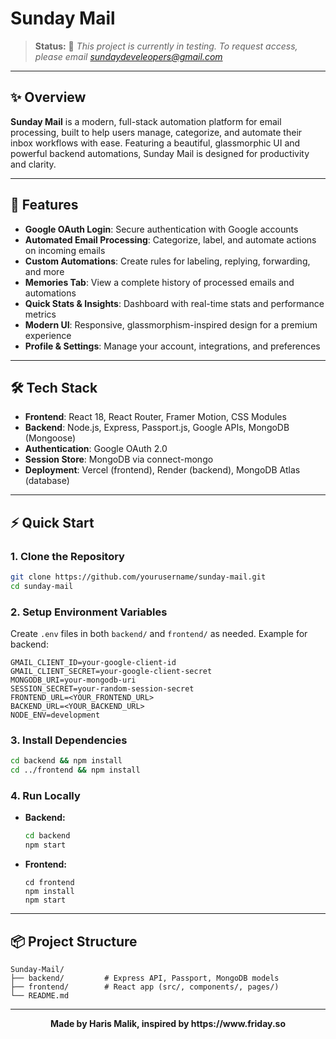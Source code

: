 # Sunday Mail

> **Status:** 🚧 _This project is currently in testing. To request access, please email [sundaydeveleopers@gmail.com](mailto:sundaydeveleopers@gmail.com)_

---

## ✨ Overview

**Sunday Mail** is a modern, full-stack automation platform for email processing, built to help users manage, categorize, and automate their inbox workflows with ease. Featuring a beautiful, glassmorphic UI and powerful backend automations, Sunday Mail is designed for productivity and clarity.

---

## 🚀 Features

- **Google OAuth Login**: Secure authentication with Google accounts
- **Automated Email Processing**: Categorize, label, and automate actions on incoming emails
- **Custom Automations**: Create rules for labeling, replying, forwarding, and more
- **Memories Tab**: View a complete history of processed emails and automations
- **Quick Stats & Insights**: Dashboard with real-time stats and performance metrics
- **Modern UI**: Responsive, glassmorphism-inspired design for a premium experience
- **Profile & Settings**: Manage your account, integrations, and preferences

---

## 🛠️ Tech Stack

- **Frontend**: React 18, React Router, Framer Motion, CSS Modules
- **Backend**: Node.js, Express, Passport.js, Google APIs, MongoDB (Mongoose)
- **Authentication**: Google OAuth 2.0
- **Session Store**: MongoDB via connect-mongo
- **Deployment**: Vercel (frontend), Render (backend), MongoDB Atlas (database)

---

## ⚡ Quick Start

### 1. Clone the Repository
```bash
git clone https://github.com/yourusername/sunday-mail.git
cd sunday-mail
```

### 2. Setup Environment Variables
Create `.env` files in both `backend/` and `frontend/` as needed. Example for backend:
```env
GMAIL_CLIENT_ID=your-google-client-id
GMAIL_CLIENT_SECRET=your-google-client-secret
MONGODB_URI=your-mongodb-uri
SESSION_SECRET=your-random-session-secret
FRONTEND_URL=<YOUR_FRONTEND_URL>
BACKEND_URL=<YOUR_BACKEND_URL>
NODE_ENV=development
```

### 3. Install Dependencies
```bash
cd backend && npm install
cd ../frontend && npm install
```

### 4. Run Locally
- **Backend:**
  ```bash
  cd backend
  npm start
  ```
- **Frontend:**
  ```
  cd frontend
  npm install
  npm start
  ```


---

## 📦 Project Structure

```
Sunday-Mail/
├── backend/         # Express API, Passport, MongoDB models
├── frontend/        # React app (src/, components/, pages/)
└── README.md
```

---

<p align="center"><b>Made by Haris Malik, inspired by https://www.friday.so</b></p>
